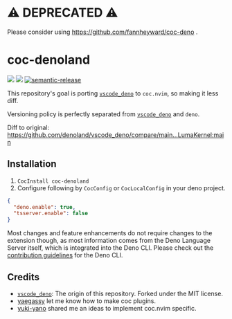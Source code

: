 # ⚠️ DEPRECATED ⚠️

Please consider using https://github.com/fannheyward/coc-deno .

# coc-denoland

[![](https://img.shields.io/npm/v/coc-denoland?style=flat-square)](https://www.npmjs.com/package/coc-denoland)
[![](https://img.shields.io/bundlephobia/min/coc-denoland?style=flat-square)](https://www.npmjs.com/package/coc-denoland)
[![semantic-release](https://img.shields.io/badge/%20%20%F0%9F%93%A6%F0%9F%9A%80-semantic--release-e10079.svg?style=flat-square)](https://github.com/semantic-release/semantic-release)

This repository's goal is porting [`vscode_deno`](https://github.com/denoland/vscode_deno) to `coc.nvim`, so making it less diff.

Versioning policy is perfectly separated from [`vscode_deno`](https://github.com/denoland/vscode_deno) and `deno`.

Diff to original: https://github.com/denoland/vscode_deno/compare/main...LumaKernel:main

## Installation

1. `CocInstall coc-denoland`
2. Configure following by `CocConfig` or `CocLocalConfig` in your deno project.

```json
{
  "deno.enable": true,
  "tsserver.enable": false
}
```

Most changes and feature enhancements do not require changes to the extension
though, as most information comes from the Deno Language Server itself, which is
integrated into the Deno CLI. Please check out the
[contribution guidelines](https://github.com/denoland/deno/tree/master/docs/contributing)
for the Deno CLI.

## Credits

- [`vscode_deno`](https://github.com/denoland/vscode_deno): The origin of this repository. Forked under the MIT license.
- [yaegassy](https://github.com/yaegassy) let me know how to make coc plugins.
- [yuki-yano](https://github.com/yuki-yano) shared me an ideas to implement coc.nvim specific.
